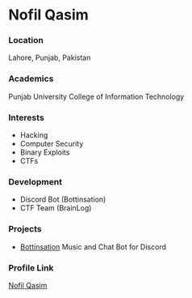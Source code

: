 # Nofil Qasim

### Location

Lahore, Punjab, Pakistan

### Academics

Punjab University College of Information Technology

### Interests

- Hacking
- Computer Security
- Binary Exploits
- CTFs


### Development

- Discord Bot (Bottinsation)
- CTF Team (BrainLog)

### Projects

- [Bottinsation](https://github.com/PAPADOXIE/Bottinsation) Music and Chat Bot for Discord

### Profile Link

[Nofil Qasim](https://github.com/PAPADOXIE)